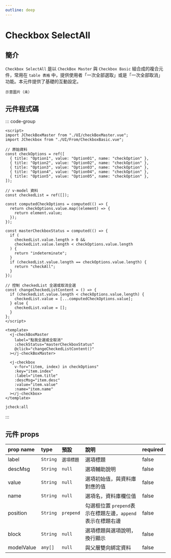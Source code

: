 ```yaml
---
outline: deep
---
```


# Checkbox SelectAll <Badge type="info" text="複合元件" />

## 簡介

`Checkbox SelectAll` 是以 `CheckBox Master` 與 `Checkbox Basic` 組合成的複合元件，常用在 `table 表格` 中，提供使用者「一次全部選取」或是「一次全部取消」功能。本元件提供了基礎的互動設定。

```
示意圖片（未）
```

## 元件程式碼

::: code-group

```vue [Vue]
<script>
import JCheckBoxMaster from "./UI/checkBoxMaster.vue";
import JCheckbox from "./UI/From/CheckboxBasic.vue";

// 原始資料
const checkOptions = ref([
  { title: "Option1", value: "Option01", name: "checkOption" },
  { title: "Option2", value: "Option02", name: "checkOption" },
  { title: "Option3", value: "Option03", name: "checkOption" },
  { title: "Option4", value: "Option04", name: "checkOption" },
  { title: "Option5", value: "Option05", name: "checkOption" },
]);

// v-model 資料
const checkedList = ref([]);

const computedCheckOptions = computed(() => {
  return checkOptions.value.map((element) => {
    return element.value;
  });
});

const masterCheckboxStatus = computed(() => {
  if (
    checkedList.value.length > 0 &&
    checkedList.value.length < checkOptions.value.length
  ) {
    return "indeterminate";
  }
  if (checkedList.value.length == checkOptions.value.length) {
    return "checkAll";
  }
});

// 控制 checkedList 全選或取消全選
const changeCheckedListContent = () => {
  if (checkedList.value.length < checkOptions.value.length) {
    checkedList.value = [...computedCheckOptions.value];
  } else {
    checkedList.value = [];
  }
};
</script>

<template>
  <j-checkBoxMaster
    label="點我全選或全取消"
    :checkStatus="masterCheckboxStatus"
    @click="changeCheckedListContent()"
  ></j-checkBoxMaster>

  <j-checkbox
    v-for="(item, index) in checkOptions"
    :key="item.index"
    :label="item.title"
    :descMsg="item.desc"
    :value="item.value"
    :name="item.name"
  ></j-checkbox>
</template>
```

```cmd [VSCode Snippet]
jcheck:all
```

:::

## 元件 props

| prop name  | type     | 預設       | 說明                                                       | required |
| :--------- | :------- | :--------- | :--------------------------------------------------------- | :------- |
| label      | `String` | `選項標題` | 選項標題                                                   | false    |
| descMsg    | `String` | `null`     | 選項輔助說明                                               | false    |
| value      | `String` | `null`     | 選項初始值，與資料庫對應的值                               | false    |
| name       | `String` | `null`     | 選項名，資料庫欄位值                                       | false    |
| position   | `String` | `prepend`  | 勾選框位置 `prepend`表示在標題左邊，`append`表示在標題右邊 | false    |
| block      | `String` | `null`     | 選項標題與選項說明，換行顯示                               | false    |
| modelValue | `any[]`  | `null`     | 與父層雙向綁定資料                                         | false    |
